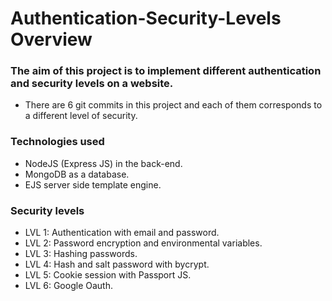 # Authentication-Security-Levels Overview

### The aim of this project is to implement different authentication and security levels on a website.  

- There are 6 git commits in this project and each of them corresponds to a different level of security. 

### Technologies used

- NodeJS (Express JS) in the back-end.
- MongoDB as a database.
- EJS server side template engine.

### Security levels

- LVL 1: Authentication with email and password.
- LVL 2: Password encryption and environmental variables. 
- LVL 3: Hashing passwords.
- LVL 4: Hash and salt password with bycrypt.
- LVL 5: Cookie session with Passport JS.
- LVL 6: Google Oauth. 
